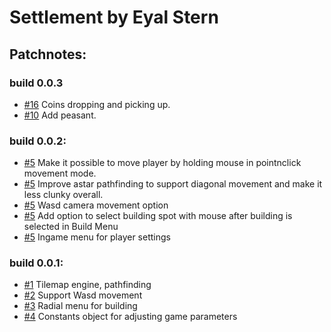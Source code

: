 # Settlement by Eyal Stern
  ## Patchnotes:

  ### build 0.0.3
  - [#16](/../../issues/16) Coins dropping and picking up.
  - [#10](/../../issues/10) Add peasant. 

  ### build 0.0.2:
  - [#5](/../../pull/5) Make it possible to move player by holding mouse in pointnclick movement mode.
  - [#5](/../../pull/5) Improve astar pathfinding to support diagonal movement and make it less clunky overall.
  - [#5](/../../pull/5) Wasd camera movement option
  - [#5](/../../pull/5) Add option to select building spot with mouse after building is selected in Build Menu 
  - [#5](/../../pull/5) Ingame menu for player settings

  ### build 0.0.1:
  - [#1](/../../pull/1) Tilemap engine, pathfinding
  - [#2](/../../pull/2) Support Wasd movement
  - [#3](/../../pull/3) Radial menu for building
  - [#4](/../../pull/4) Constants object for adjusting game parameters